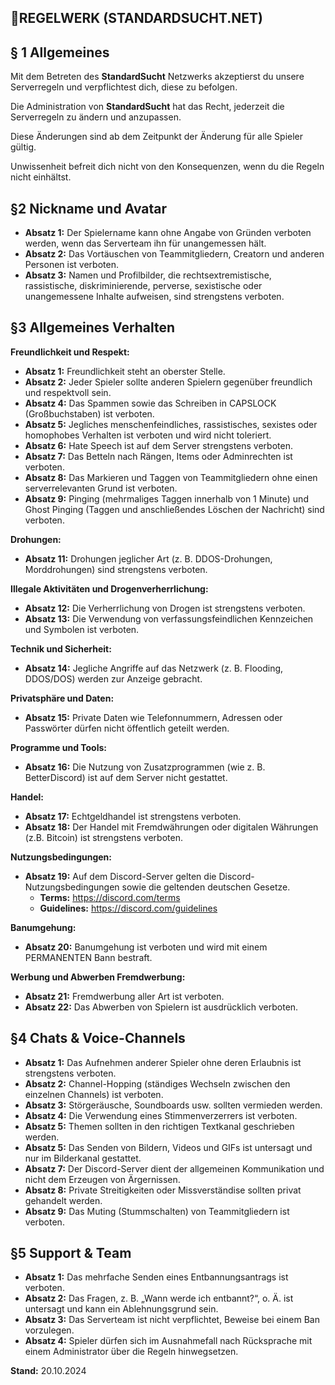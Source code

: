 
## 📝REGELWERK (STANDARDSUCHT.NET)

## § 1 Allgemeines

Mit dem Betreten des **StandardSucht** Netzwerks akzeptierst du unsere Serverregeln und verpflichtest dich, diese zu befolgen.

Die Administration von **StandardSucht** hat das Recht, jederzeit die Serverregeln zu ändern und anzupassen.

Diese Änderungen sind ab dem Zeitpunkt der Änderung für alle Spieler gültig.

Unwissenheit befreit dich nicht von den Konsequenzen, wenn du die Regeln nicht einhältst.

## §2 Nickname und Avatar

- **Absatz 1:** Der Spielername kann ohne Angabe von Gründen verboten werden, wenn das Serverteam ihn für unangemessen hält.
- **Absatz 2:** Das Vortäuschen von Teammitgliedern, Creatorn und anderen Personen ist verboten.
- **Absatz 3:** Namen und Profilbilder, die rechtsextremistische, rassistische, diskriminierende, perverse, sexistische oder unangemessene Inhalte aufweisen, sind strengstens verboten.

## §3 Allgemeines Verhalten

**Freundlichkeit und Respekt:**

- **Absatz 1:** Freundlichkeit steht an oberster Stelle.
- **Absatz 2:** Jeder Spieler sollte anderen Spielern gegenüber freundlich und respektvoll sein.
- **Absatz 4:** Das Spammen sowie das Schreiben in CAPSLOCK (Großbuchstaben) ist verboten.
- **Absatz 5:** Jegliches menschenfeindliches, rassistisches, sexistes oder homophobes Verhalten ist verboten und wird nicht toleriert.
- **Absatz 6:** Hate Speech ist auf dem Server strengstens verboten.
- **Absatz 7:** Das Betteln nach Rängen, Items oder Adminrechten ist verboten.
- **Absatz 8:** Das Markieren und Taggen von Teammitgliedern ohne einen serverrelevanten Grund ist verboten.
- **Absatz 9:** Pinging (mehrmaliges Taggen innerhalb von 1 Minute) und Ghost Pinging (Taggen und anschließendes Löschen der Nachricht) sind verboten.

**Drohungen:**

- **Absatz 11:** Drohungen jeglicher Art (z. B. DDOS-Drohungen, Morddrohungen) sind strengstens verboten.

**Illegale Aktivitäten und Drogenverherrlichung:**

- **Absatz 12:** Die Verherrlichung von Drogen ist strengstens verboten.
- **Absatz 13:** Die Verwendung von verfassungsfeindlichen Kennzeichen und Symbolen ist verboten.
 
**Technik und Sicherheit:**

- **Absatz 14:** Jegliche Angriffe auf das Netzwerk (z. B. Flooding, DDOS/DOS) werden zur Anzeige gebracht.

**Privatsphäre und Daten:**

- **Absatz 15:** Private Daten wie Telefonnummern, Adressen oder Passwörter dürfen nicht öffentlich geteilt werden.

**Programme und Tools:**

- **Absatz 16:** Die Nutzung von Zusatzprogrammen (wie z. B. BetterDiscord) ist auf dem Server nicht gestattet.
  
**Handel:**

- **Absatz 17:** Echtgeldhandel ist strengstens verboten.
- **Absatz 18:** Der Handel mit Fremdwährungen oder digitalen Währungen (z.B. Bitcoin) ist strengstens verboten.

**Nutzungsbedingungen:**

- **Absatz 19:** Auf dem Discord-Server gelten die Discord-Nutzungsbedingungen sowie die geltenden deutschen Gesetze.
    - **Terms:** https://discord.com/terms
    - **Guidelines:** https://discord.com/guidelines
  
**Banumgehung:**

- **Absatz 20:** Banumgehung ist verboten und wird mit einem PERMANENTEN Bann bestraft.

**Werbung und Abwerben Fremdwerbung:**

- **Absatz 21:** Fremdwerbung aller Art ist verboten.
- **Absatz 22:** Das Abwerben von Spielern ist ausdrücklich verboten.

## §4 Chats & Voice-Channels

- **Absatz 1:** Das Aufnehmen anderer Spieler ohne deren Erlaubnis ist strengstens verboten.
- **Absatz 2:** Channel-Hopping (ständiges Wechseln zwischen den einzelnen Channels) ist verboten.
- **Absatz 3:** Störgeräusche, Soundboards usw. sollten vermieden werden.
- **Absatz 4:** Die Verwendung eines Stimmenverzerrers ist verboten.
- **Absatz 5:** Themen sollten in den richtigen Textkanal geschrieben werden.
- **Absatz 5:** Das Senden von Bildern, Videos und GIFs ist untersagt und nur im Bilderkanal gestattet.
- **Absatz 7:** Der Discord-Server dient der allgemeinen Kommunikation und nicht dem Erzeugen von Ärgernissen.
- **Absatz 8:** Private Streitigkeiten oder Missverständise sollten privat gehandelt werden.
- **Absatz 9:** Das Muting (Stummschalten) von Teammitgliedern ist verboten.

## §5 Support & Team

- **Absatz 1:** Das mehrfache Senden eines Entbannungsantrags ist verboten.
- **Absatz 2:** Das Fragen, z. B. „Wann werde ich entbannt?“, o. Ä. ist untersagt und kann ein Ablehnungsgrund sein.
- **Absatz 3:** Das Serverteam ist nicht verpflichtet, Beweise bei einem Ban vorzulegen.
- **Absatz 4:** Spieler dürfen sich im Ausnahmefall nach Rücksprache mit einem Administrator über die Regeln hinwegsetzen.

**Stand:** 20.10.2024
